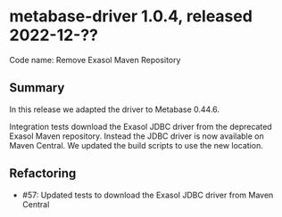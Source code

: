 # metabase-driver 1.0.4, released 2022-12-??

Code name: Remove Exasol Maven Repository

## Summary

In this release we adapted the driver to Metabase 0.44.6.

Integration tests download the Exasol JDBC driver from the deprecated Exasol Maven repository. Instead the JDBC driver is now available on Maven Central. We updated the build scripts to use the new location.

## Refactoring

* #57: Updated tests to download the Exasol JDBC driver from Maven Central
